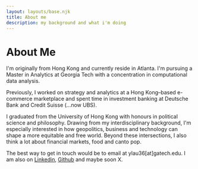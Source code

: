 ```yaml
---
layout: layouts/base.njk
title: About me
description: my background and what i'm doing
---
```


# About Me

I'm originally from Hong Kong and currently reside in Atlanta. I'm pursuing a Master in Analytics at Georgia Tech with a concentration in computational data analysis. 

Previously, I worked on strategy and analytics at a Hong Kong–based e-commerce marketplace and spent time in investment banking at Deutsche Bank and Credit Suisse (...now UBS).

I graduated from the University of Hong Kong with honours in political science and philosophy. Drawing from my interdisciplinary background, I'm especially interested in how geopolitics, business and technology can shape a more equitable and free world. Beyond these intersections, I also think a lot about financial markets, food and canto pop.

The best way to get in touch would be to email at ylau36[at]gatech.edu. I am also on [Linkedin](https://www.linkedin.com/in/marcuslauyc/), [Github](https://github.com/sucramual) and maybe soon X.